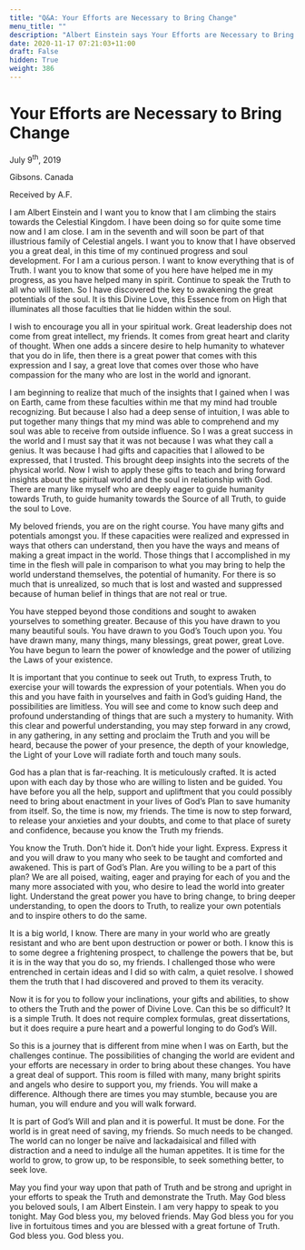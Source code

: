 ```yaml
---
title: "Q&A: Your Efforts are Necessary to Bring Change"
menu_title: ""
description: "Albert Einstein says Your Efforts are Necessary to Bring Change"
date: 2020-11-17 07:21:03+11:00
draft: False
hidden: True
weight: 386
---
```

# Your Efforts are Necessary to Bring Change

July 9<sup>th</sup>, 2019

Gibsons. Canada

Received by A.F.

I am Albert Einstein and I want you to know that I am climbing the stairs towards the Celestial Kingdom. I have been doing so for quite some time now and I am close. I am in the seventh and will soon be part of that illustrious family of Celestial angels. I want you to know that I have observed you a great deal, in this time of my continued progress and soul development. For I am a curious person. I want to know everything that is of Truth. I want you to know that some of you here have helped me in my progress, as you have helped many in spirit. Continue to speak the Truth to all who will listen. So I have discovered the key to awakening the great potentials of the soul. It is this Divine Love, this Essence from on High that illuminates all those faculties that lie hidden within the soul. 

I wish to encourage you all in your spiritual work. Great leadership does not come from great intellect, my friends. It comes from great heart and clarity of thought. When one adds a sincere desire to help humanity to whatever that you do in life, then there is a great power that comes with this expression and I say, a great love that comes over those who have compassion for the many who are lost in the world and ignorant. 

I am beginning to realize that much of the insights that I gained when I was on Earth, came from these faculties within me that my mind had trouble recognizing. But because I also had a deep sense of intuition, I was able to put together many things that my mind was able to comprehend and my soul was able to receive from outside influence. So I was a great success in the world and I must say that it was not because I was what they call a genius. It was because I had gifts and capacities that I allowed to be expressed, that I trusted. This brought deep insights into the secrets of the physical world. 
Now I wish to apply these gifts to teach and bring forward insights about the spiritual world and the soul in relationship with God. There are many like myself who are deeply eager to guide humanity towards Truth, to guide humanity towards the Source of all Truth, to guide the soul to Love. 

My beloved friends, you are on the right course. You have many gifts and potentials amongst you. If these capacities were realized and expressed in ways that others can understand, then you have the ways and means of making a great impact in the world. Those things that I accomplished in my time in the flesh will pale in comparison to what you may bring to help the world understand themselves, the potential of humanity. For there is so much that is unrealized, so much that is lost and wasted and suppressed because of human belief in things that are not real or true. 

You have stepped beyond those conditions and sought to awaken yourselves to something greater. Because of this you have drawn to you many beautiful souls. You have drawn to you God’s Touch upon you. You have drawn many, many things, many blessings, great power, great Love. You have begun to learn the power of knowledge and the power of utilizing the Laws of your existence. 

It is important that you continue to seek out Truth, to express Truth, to exercise your will towards the expression of your potentials. When you do this and you have faith in yourselves and faith in God’s guiding Hand, the possibilities are limitless. You will see and come to know such deep and profound understanding of things that are such a mystery to humanity. With this clear and powerful understanding, you may step forward in any crowd, in any gathering, in any setting and proclaim the Truth and you will be heard, because the power of your presence, the depth of your knowledge, the Light of your Love will radiate forth and touch many souls. 

God has a plan that is far-reaching. It is meticulously crafted. It is acted upon with each day by those who are willing to listen and be guided. You have before you all the help, support and upliftment that you could possibly need to bring about enactment in your lives of God’s Plan to save humanity from itself. So, the time is now, my friends. The time is now to step forward, to release your anxieties and your doubts, and come to that place of surety and confidence, because you know the Truth my friends.

You know the Truth. Don’t hide it. Don’t hide your light. Express. Express it and you will draw to you many who seek to be taught and comforted and awakened. This is part of God’s Plan. Are you willing to be a part of this plan? We are all poised, waiting, eager and praying for each of you and the many more associated with you, who desire to lead the world into greater light. Understand the great power you have to bring change, to bring deeper understanding, to open the doors to Truth, to realize your own potentials and to inspire others to do the same. 

It is a big world, I know. There are many in your world who are greatly resistant and who are bent upon destruction or power or both. I know this is to some degree a frightening prospect, to challenge the powers that be, but it is in the way that you do so, my friends. I challenged those who were entrenched in certain ideas and I did so with calm, a quiet resolve. I showed them the truth that I had discovered and proved to them its veracity. 

Now it is for you to follow your inclinations, your gifts and abilities, to show to others the Truth and the power of Divine Love. Can this be so difficult? It is a simple Truth. It does not require complex formulas, great dissertations, but it does require a pure heart and a powerful longing to do God’s Will. 

So this is a journey that is different from mine when I was on Earth, but the challenges continue. The possibilities of changing the world are evident and your efforts are necessary in order to bring about these changes. You have a great deal of support. This room is filled with many, many bright spirits and angels who desire to support you, my friends. You will make a difference. Although there are times you may stumble, because you are human, you will endure and you will walk forward. 

It is part of God’s Will and plan and it is powerful. It must be done. For the world is in great need of saving, my friends. So much needs to be changed. The world can no longer be naïve and lackadaisical and filled with distraction and a need to indulge all the human appetites. It is time for the world to grow, to grow up, to be responsible, to seek something better, to seek love. 

May you find your way upon that path of Truth and be strong and upright in your efforts to speak the Truth and demonstrate the Truth. May God bless you beloved souls, I am Albert Einstein. I am very happy to speak to you tonight. May God bless you, my beloved friends. May God bless you for you live in fortuitous times and you are blessed with a great fortune of Truth. God bless you. God bless you.